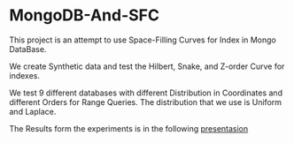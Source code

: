 # MongoDB-And-SFC

This project is an attempt to use Space-Filling Curves for Index in Mongo DataBase.

We create Synthetic data and test the Hilbert, Snake, and Z-order Curve for indexes.

We test 9 different databases with different Distribution in Coordinates and different Orders for Range Queries. The distribution that we use is Uniform and Laplace.

The Results form the experiments is in the following [presentasion](https://docs.google.com/presentation/d/11MSLh5PNJnDYQCwkY66kdz8dNdhJyQPkYhoXB-_h4y8/edit#slide=id.p)
